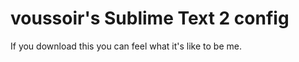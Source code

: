 voussoir's Sublime Text 2 config
================================

If you download this you can feel what it's like to be me.

